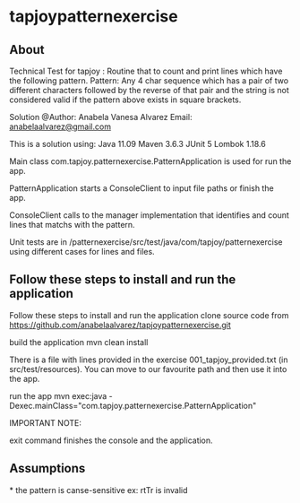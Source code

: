 # tapjoypatternexercise


<h2>About</h2>
Technical Test for tapjoy : Routine that to count and print lines which have the following pattern. 
Pattern: Any 4 char sequence which has a pair of two different characters followed by the reverse of that pair and the string is not considered valid if the pattern above exists in square brackets.


Solution @Author: Anabela Vanesa Alvarez Email: anabelaalvarez@gmail.com

This is a solution using: Java 11.09 Maven 3.6.3 JUnit 5 Lombok 1.18.6 

Main class com.tapjoy.patternexercise.PatternApplication is used for run the app.

PatternApplication starts a ConsoleClient to input file paths or finish the app.

ConsoleClient calls to the manager implementation that identifies and count lines that matchs with the pattern.


Unit tests are  in /patternexercise/src/test/java/com/tapjoy/patternexercise
 using different cases for lines and files.


<h2>Follow these steps to install and run the application</h2>

Follow these steps to install and run the application
clone source code from https://github.com/anabelaalvarez/tapjoypatternexercise.git

build the application mvn clean install

There is a file with lines provided in the exercise 001_tapjoy_provided.txt (in src/test/resources).
You can move to our favourite path and then use it into the app.

run the app mvn exec:java -Dexec.mainClass="com.tapjoy.patternexercise.PatternApplication"

IMPORTANT NOTE:

exit command finishes the console and the application.


<h2>Assumptions</h2>
 * the pattern is canse-sensitive  ex: rtTr is invalid
 
